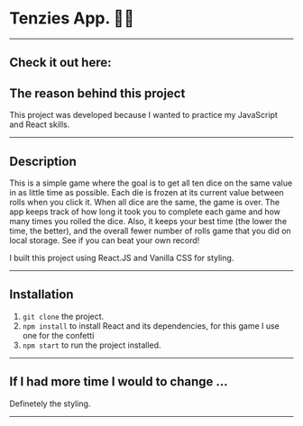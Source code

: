 # Tenzies App. :woman_technologist:
---
## Check it out here: 


## The reason behind this project

This project was developed because I wanted to practice my JavaScript and React skills. 

---
## Description

This is a simple game where the goal is to get all ten dice on the same value in as little time as possible. Each die is frozen at its current value between rolls when you click it. When all dice are the same, the game is over. The app keeps track of how long it took you to complete each game and how many times you rolled the dice. Also, it keeps your best time (the lower the time, the better), and the overall fewer number of rolls game that you did on local storage. See if you can beat your own record!

I built this project using React.JS and Vanilla CSS for styling.
<br>

---
## Installation
1. `git clone` the project.
1. `npm install` to install React and its dependencies, for this game I use one for the confetti
1. `npm start` to run the project installed.

---
## If I had more time I would to change ...
Definetely  the styling.

---
